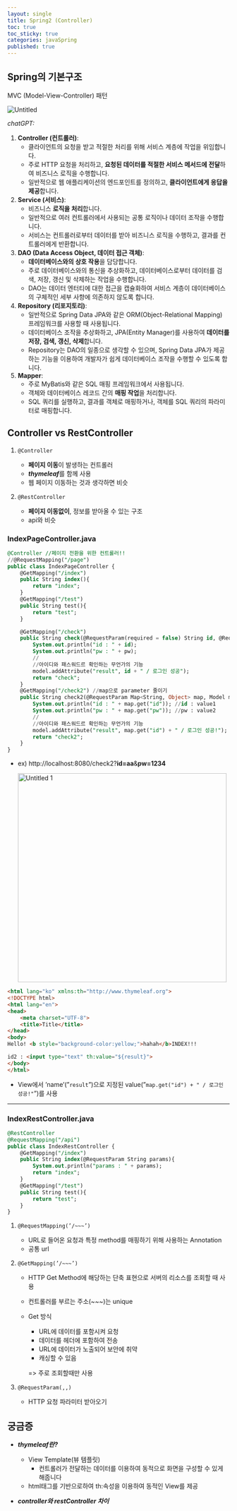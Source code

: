 ```yaml
---
layout: single
title: Spring2 (Controller)
toc: true
toc_sticky: true
categories: javaSpring
published: true
---
```


## Spring의 기본구조

MVC (Model-View-Controller) 패턴

![Untitled](https://github.com/KimGyeongLock/KimGyeongLock.github.io/assets/63464299/002e008f-c569-4d2f-9636-f90caded04de)

*chatGPT:*

1. **Controller (컨트롤러)**:
    - 클라이언트의 요청을 받고 적절한 처리를 위해 서비스 계층에 작업을 위임합니다.
    - 주로 HTTP 요청을 처리하고, **요청된 데이터를 적절한 서비스 메서드에 전달**하여 비즈니스 로직을 수행합니다.
    - 일반적으로 웹 애플리케이션의 엔드포인트를 정의하고, **클라이언트에게 응답을 제공**합니다.
2. **Service (서비스)**:
    - 비즈니스 **로직을 처리**합니다.
    - 일반적으로 여러 컨트롤러에서 사용되는 공통 로직이나 데이터 조작을 수행합니다.
    - 서비스는 컨트롤러로부터 데이터를 받아 비즈니스 로직을 수행하고, 결과를 컨트롤러에게 반환합니다.
3. **DAO (Data Access Object, 데이터 접근 객체)**:
    - **데이터베이스와의 상호 작용**을 담당합니다.
    - 주로 데이터베이스와의 통신을 추상화하고, 데이터베이스로부터 데이터를 검색, 저장, 갱신 및 삭제하는 작업을 수행합니다.
    - DAO는 데이터 엔터티에 대한 접근을 캡슐화하여 서비스 계층이 데이터베이스의 구체적인 세부 사항에 의존하지 않도록 합니다.
4. **Repository (리포지토리)**:
    - 일반적으로 Spring Data JPA와 같은 ORM(Object-Relational Mapping) 프레임워크를 사용할 때 사용됩니다.
    - 데이터베이스 조작을 추상화하고, JPA(Entity Manager)를 사용하여 **데이터를 저장, 검색, 갱신, 삭제**합니다.
    - Repository는 DAO의 일종으로 생각할 수 있으며, Spring Data JPA가 제공하는 기능을 이용하여 개발자가 쉽게 데이터베이스 조작을 수행할 수 있도록 합니다.
5. **Mapper**:
    - 주로 MyBatis와 같은 SQL 매핑 프레임워크에서 사용됩니다.
    - 객체와 데이터베이스 레코드 간의 **매핑 작업**을 처리합니다.
    - SQL 쿼리를 실행하고, 결과를 객체로 매핑하거나, 객체를 SQL 쿼리의 파라미터로 매핑합니다.

## Controller vs RestController

1. `@Controller`
    - **페이지 이동**이 발생하는 컨트롤러
    - ***thymeleaf***를 함께 사용
    - 웹 페이지 이동하는 것과 생각하면 비슷

1. `@RestController`
    - **페이지 이동없이**, 정보를 받아올 수 있는 구조
    - api와 비슷

### IndexPageController.java

```sql
@Controller //페이지 전환을 위한 컨트롤러!!
//@RequestMapping("/page")
public class IndexPageController {
    @GetMapping("/index") 
    public String index(){
        return "index";
    }
    @GetMapping("/test")
    public String test(){
        return "test";
    }

    @GetMapping("/check")
    public String check(@RequestParam(required = false) String id, @RequestParam(required = false) String pw, Model model){
        System.out.println("id : " + id);
        System.out.println("pw : " + pw);
        //
        //아이디와 패스워드르 확인하는 무언가의 기능
        model.addAttribute("result", id + " / 로그인 성공");
        return "check";
    }
    @GetMapping("/check2") //map으로 parameter 줄이기
    public String check2(@RequestParam Map<String, Object> map, Model model){
        System.out.println("id : " + map.get("id")); //id : value1
        System.out.println("pw : " + map.get("pw")); //pw : value2
        //
        //아이디와 패스워드르 확인하는 무언가의 기능
        model.addAttribute("result", map.get("id") + " / 로그인 성공!");
        return "check2";
    }
}
```

- ex) http://localhost:8080/check2?**id=aa**&**pw=1234**
    
    <img width="473" alt="Untitled 1" src="https://github.com/KimGyeongLock/KimGyeongLock.github.io/assets/63464299/7c4a72ad-5713-4745-83a7-9836b05cdfcf">
    

```html
<html lang="ko" xmlns:th="http://www.thymeleaf.org">
<!DOCTYPE html>
<html lang="en">
<head>
    <meta charset="UTF-8">
    <title>Title</title>
</head>
<body>
Hello! <b style="background-color:yellow;">hahah</b>INDEX!!!

id2 : <input type="text" th:value="${result}">
</body>
</html>
```

- View에서 ’name’(”`result`”)으로 지정된 value(”`map.get("id") + " / 로그인 성공!"`”)를 사용

---

### IndexRestController.java

```sql
@RestController
@RequestMapping("/api")
public class IndexRestController {
    @GetMapping("/index")
    public String index(@RequestParam String params){
        System.out.println("params : " + params);
        return "index";
    }
    @GetMapping("/test")
    public String test(){
        return "test";
    }
}
```

1. `@RequestMapping(’/~~~’)`
    - URL로 들어온 요청과 특정 method를 매핑하기 위해 사용하는 Annotation
    - 공통 url
2. `@GetMapping(’/~~~’)`
    - HTTP Get Method에 해당하는 단축 표현으로 서버의 리소스를 조회할 때 사용
    - 컨트롤러를 부르는 주소(~~~)는 unique
    - Get 방식
        - URL에 데이터를 포함시켜 요청
        - 데이터를 헤더에 포함하여 전송
        - URL에 데이터가 노출되어 보안에 취약
        - 캐싱할 수 있음
        
        => 주로 조회할때만 사용
        
3. `@RequestParam(,,)`
    - HTTP 요청 파라미터 받아오기

## 궁금증

- ***thymeleaf란?***
    - View Template(뷰 템플릿)
        - 컨트롤러가 전달하는 데이터를 이용하여 동적으로 화면을 구성할 수 있게 해줍니다
    - html태그를 기반으로하여 th:속성을 이용하여 동적인 View를 제공
    
- ***controller와 restController 차이***
